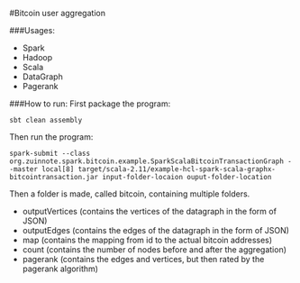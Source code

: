 #Bitcoin user aggregation

###Usages:
- Spark 
- Hadoop
- Scala
- DataGraph
- Pagerank

###How to run:
First package the program:

`sbt clean assembly`

Then run the program:

`spark-submit --class org.zuinnote.spark.bitcoin.example.SparkScalaBitcoinTransactionGraph --master local[8] target/scala-2.11/example-hcl-spark-scala-graphx-bitcointransaction.jar input-folder-locaion ouput-folder-location`

Then a folder is made, called bitcoin, containing multiple folders.
 - outputVertices (contains the vertices of the datagraph in the form of JSON)
 - outputEdges (contains the edges of the datagraph in the form of JSON)
 - map (contains the mapping from id to the actual bitcoin addresses)
 - count (contains the number of nodes before and after the aggregation)
 - pagerank (contains the edges and vertices, but then rated by the pagerank algorithm)